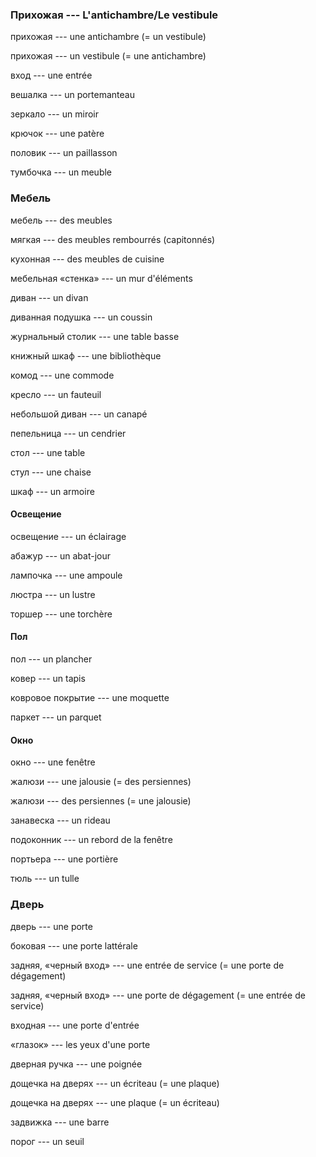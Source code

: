 ### Прихожая --- L'antichambre/Le vestibule
прихожая --- une antichambre
(= un vestibule)



прихожая --- un vestibule
(= une antichambre)



вход --- une entrée



вешалка --- un portemanteau



зеркало --- un miroir



крючок --- une patère



половик --- un paillasson



тумбочка --- un meuble



### Мебель
мебель --- des meubles



мягкая --- des meubles rembourrés (capitonnés)



кухонная --- des meubles de cuisine



мебельная «стенка» --- un mur d'éléments



диван --- un divan



диванная подушка --- un coussin



журнальный столик --- une table basse



книжный шкаф --- une bibliothèque



комод --- une commode



кресло --- un fauteuil



небольшой диван --- un canapé



пепельница --- un cendrier



стол --- une table



стул --- une chaise



шкаф --- un armoire



#### Освещение
освещение --- un éclairage



абажур --- un abat-jour



лампочка --- une ampoule



люстра --- un lustre



торшер --- une torchère



#### Пол
пол --- un plancher



ковер --- un tapis



ковровое покрытие --- une moquette



паркет --- un parquet



#### Oкно
окно --- une fenêtre



жалюзи --- une jalousie
(= des persiennes)



жалюзи --- des persiennes
(= une jalousie)



занавеска --- un rideau



подоконник --- un rebord de la fenêtre



портьера --- une portière



тюль --- un tulle



### Дверь
дверь --- une porte



боковая --- une porte lattérale



задняя, «черный вход» --- une entrée de service
(= une porte de dégagement)



задняя, «черный вход» --- une porte de dégagement
(= une entrée de service)



входная --- une porte d'entrée



«глазок» --- les yeux d'une porte



дверная ручка --- une poignée



дощечка на дверях --- un écriteau
(= une plaque)



дощечка на дверях --- une plaque
(= un écriteau)



задвижка --- une barre



порог --- un seuil